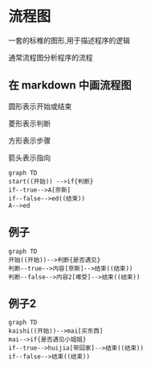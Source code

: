 # 流程图

一套的标椎的图形,用于描述程序的逻辑

通常流程图分析程序的流程

## 在 markdown 中画流程图

圆形表示开始或结束

菱形表示判断

方形表示步骤

箭头表示指向

```mermaid
graph TD
start((开始)) -->if{判断}
if--true-->A[奈斯]
if--false-->ed((结束))
A-->ed
```

## 例子

```mermaid
graph TD
开始((开始))-->判断{是否遇见}
判断--true-->内容[奈斯]-->结束((结束))
判断--false-->内容2[难受]-->结束((结束))

```

## 例子2

```mermaid
graph TD
kaishi((开始))-->mai[买东西]
mai-->if{是否遇见小姐姐}
if--true-->huijia[带回家]-->结束((结束))
if--false-->结束((结束))
```
